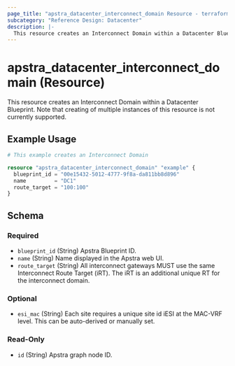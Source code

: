 ```yaml
---
page_title: "apstra_datacenter_interconnect_domain Resource - terraform-provider-apstra"
subcategory: "Reference Design: Datacenter"
description: |-
  This resource creates an Interconnect Domain within a Datacenter Blueprint. Note that creating of multiple instances of this resource is not currently supported.
---
```


# apstra_datacenter_interconnect_domain (Resource)

This resource creates an Interconnect Domain within a Datacenter Blueprint. Note that creating of multiple instances of this resource is not currently supported.


## Example Usage

```terraform
# This example creates an Interconnect Domain

resource "apstra_datacenter_interconnect_domain" "example" {
  blueprint_id = "00e15432-5012-4777-9f8a-da811bb8d896"
  name         = "DC1"
  route_target = "100:100"
}
```

<!-- schema generated by tfplugindocs -->
## Schema

### Required

- `blueprint_id` (String) Apstra Blueprint ID.
- `name` (String) Name displayed in the Apstra web UI.
- `route_target` (String) All interconnect gateways MUST use the same Interconnect Route Target (iRT).  The iRT is an additional unique RT for the interconnect domain.

### Optional

- `esi_mac` (String) Each site requires a unique site id iESI at the MAC-VRF level. This can be auto-derived or manually set.

### Read-Only

- `id` (String) Apstra graph node ID.



